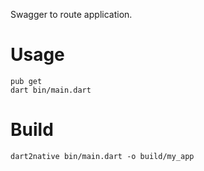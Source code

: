 Swagger to route application.

# Usage
```
pub get
dart bin/main.dart
```

# Build 
```
dart2native bin/main.dart -o build/my_app
```
